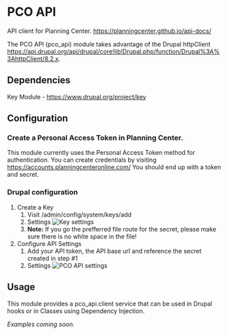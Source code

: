 # PCO API
API client for Planning Center. https://planningcenter.github.io/api-docs/

The PCO API (pco_api) module takes advantage of the Drupal httpClient https://api.drupal.org/api/drupal/core!lib!Drupal.php/function/Drupal%3A%3AhttpClient/8.2.x.

## Dependencies

Key Module - https://www.drupal.org/project/key

## Configuration

### Create a Personal Access Token in Planning Center.

This module currently uses the Personal Access Token method for authentication. You can create credentials by visiting https://accounts.planningcenteronline.com/ You should end up with a token and secret.

### Drupal configuration

1. Create a Key
   1. Visit /admin/config/system/keys/add
   2. Settings ![Key settings](https://www.evernote.com/l/AMl-0tHsHyRELK0nP8Ms6O4fSbvA2NjI9vkB/image.png)
   3. **Note:** If you go the prefferred file route for the secret, please make sure there is no white space in the file!
2. Configure API Settings
   1. Add your API token, the API base url and reference the secret created in step #1
   2. Settings ![PCO API settings](https://www.evernote.com/l/AMmcWL4KRX9Il7urBNECTnLZa4pP_p1TTnQB/image.png)

## Usage

This module provides a pco_api.client service that can be used in Drupal hooks or in Classes using Dependency Injection.

*Examples coming soon.*
